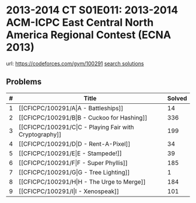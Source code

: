 # 2013-2014 CT S01E011: 2013-2014 ACM-ICPC East Central North America Regional Contest (ECNA 2013)

url: https://codeforces.com/gym/100291
[search solutions](https://www.google.com/search?q=Solution+OR+題解+2013-2014+CT+S01E011:+2013-2014+ACM-ICPC+East+Central+North+America+Regional+Contest+(ECNA+2013))

## Problems

| # | Title | Solved |
| --- | --- | --- |
|1|[[CFICPC/100291/A\|A - Battleships]]|14|
|2|[[CFICPC/100291/B\|B - Cuckoo for Hashing]]|336|
|3|[[CFICPC/100291/C\|C - Playing Fair with Cryptography]]|199|
|4|[[CFICPC/100291/D\|D - Rent-A-Pixel]]|34|
|5|[[CFICPC/100291/E\|E - Stampede!]]|39|
|6|[[CFICPC/100291/F\|F - Super Phyllis]]|185|
|7|[[CFICPC/100291/G\|G - Tree Lighting]]|1|
|8|[[CFICPC/100291/H\|H - The Urge to Merge]]|184|
|9|[[CFICPC/100291/I\|I - Xenospeak]]|101|
